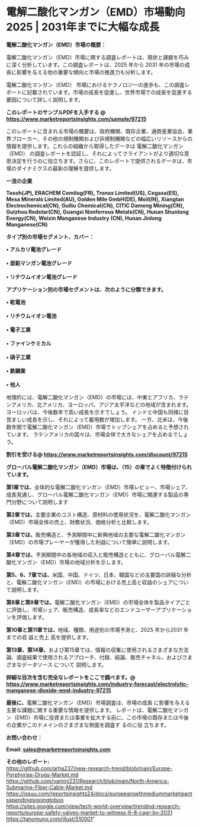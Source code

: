 # 電解二酸化マンガン（EMD）市場動向2025 | 2031年までに大幅な成長

<strong><b>電解二酸化マンガン（EMD）市場の概要：</b></strong>

電解二酸化マンガン（EMD）市場に関する調査レポートは、現状と課題を巧みに深く分析しています。この調査レポートは、2025 年から 2031 年の市場の成長に影響を与える他の重要な傾向と市場の推進力も分析します。

電解二酸化マンガン（EMD） 市場におけるテクノロジーの進歩も、この調査レポートに記載されています。市場の成長を促進し、世界市場での成長を促進する要因について詳しく説明します。

<strong>このレポートのサンプルPDFを入手する @ <a href=https://www.marketreportsinsights.com/sample/97215>https://www.marketreportsinsights.com/sample/97215</a></strong>

このレポートに含まれる市場の概要は、政府機関、既存企業、通商産業協会、業界ブローカー、その他の規制機関および非規制機関などの幅広いリソースからの情報を提供します。これらの組織から取得したデータは 電解二酸化マンガン（EMD） の調査レポートを認証し、それによってクライアントがより適切な意思決定を行うのに役立ちます。さらに、このレポートで提供されるデータは、市場のダイナミクスの最新の理解を提供します。

<strong>一流の企業</strong>

<strong><b>Tosoh(JP), ERACHEM Comilog(FR), Tronox Limited(US), Cegasa(ES), Mesa Minerals Limited(AU), Golden Mile GmbH(DE), Moil(IN), Xiangtan Electrochemical(CN), Guiliu Chemical(CN), CITIC Dameng Mining(CN), Guizhou Redstar(CN), Guangxi Nonferrous Metals(CN), Hunan Shunlong Energy(CN), Weixin Manganese Industry (CN), Hunan Jinlong Manganese(CN)</b></strong>

<strong><b>タイプ別の市場セグメント、カバー：</b></strong>

<strong>• アルカリ電池グレード<br><br>• 亜鉛マンガン電池グレード<br><br>• リチウムイオン電池グレード</strong>

<strong><b>アプリケーション別の市場セグメントは、次のように分類できます。</b></strong>

<strong>• 乾電池<br><br>• リチウムイオン電池<br><br>• 電子工業<br><br>• ファインケミカル<br><br>• 硝子工業<br><br>• 鉄鋼業<br><br>• 他人</strong>

 地理的には、電解二酸化マンガン（EMD）の市場には、中東とアフリカ、ラテンアメリカ、北アメリカ、ヨーロッパ、アジア太平洋などの地域が含まれます。 ヨーロッパは、今後数年で高い成長を示すでしょう。 インドと中国も同様に目覚ましい成長を示し、それによって雇用数が増加します。 一方、北米は、今後数年間で電解二酸化マンガン（EMD）市場でトップシェアを占めると予想されています。 ラテンアメリカの国々は、市場全体で大きなシェアを占めるでしょう。

<strong>割引を受ける@ <a href=https://www.marketreportsinsights.com/discount/97215>https://www.marketreportsinsights.com/discount/97215</a></strong>

<strong><b>グローバル電解二酸化マンガン（EMD）市場は、（15）の章でよく特徴付けられています。</b></strong>

<strong><b>第</b></strong><strong><b>1章では、</b></strong>全体的な電解二酸化マンガン（EMD）市場レビュー、市場シェア、成長見通し、グローバル電解二酸化マンガン（EMD）市場に関連する製品の専門分野について説明します

<strong><b>第2章では、</b></strong>主要企業のコスト構造、原材料の使用状況を、電解二酸化マンガン（EMD）市場全体の売上、財務状況、価格分析と比較します。

<strong><b>第3章では、</b></strong>販売構造と、予測期間中に新興地域の主要な電解二酸化マンガン（EMD）の市場プレーヤーが獲得した利益について簡単に説明します。

<strong><b>第4章では、</b></strong>予測期間中の各地域の収入と販売構造とともに、グローバル電解二酸化マンガン（EMD）市場の地域分析を示します。

<strong><b>第5、6、7章では、</b></strong>米国、中国、ドイツ、日本、韓国などの主要国の詳細な分析と、電解二酸化マンガン（EMD）の市場における売上高と収益のシェアについて説明します。

<strong><b>第8章と第9章では、</b></strong>電解二酸化マンガン（EMD）の市場全体を製品タイプごとに評価し、市場シェア、販売構造、成長率などのエンドユーザーアプリケーションを評価します。

<strong><b>第10章と第11章では、</b></strong>地域、種類、用途別の市場予測と、2025 年から2031 年までの収 益と売上 高を提供します。

<strong><b>第13章、第14章、</b></strong>および第15章では、情報の収集に使用されるさまざまな方法論、調査結果で使用されるアプローチ、付録、結論、販売チャネル、およびさまざまなデータソース について 説明します。

<strong>詳細な目次を含む完全なレポートをここで調べます。@ <a href=https://www.marketreportsinsights.com/industry-forecast/electrolytic-manganese-dioxide-emd-industry-97215>https://www.marketreportsinsights.com/industry-forecast/electrolytic-manganese-dioxide-emd-industry-97215</a></strong>

<strong><b>最後に、</b></strong>電解二酸化マンガン（EMD）市場調査は、市場の成長 に影響を</a>与える主要な課題に関する重要な情報を提供します。 レポートは、電解二酸化マンガン（EMD）市場に投資または事業を拡大する前に、この市場の既存または今後の企業がこのドメインのさまざまな側面を調査す るのに役 立ちます。

<strong><b>お問い合わせ：</b></strong>

<strong>Email: </strong><a href=mailto:sales@marketreportsinsights.com><strong>sales@marketreportsinsights.com</strong></a>

<strong>その他のレポート:</strong>
<br>
<a href=https://github.com/arha237/new-research-trend/blob/main/Europe-Porphyrias-Drugs-Market.md>https://github.com/arha237/new-research-trend/blob/main/Europe-Porphyrias-Drugs-Market.md</a>
<br>
<a href=https://github.com/yamini231/Research/blob/main/North-America-Submarine-Fiber-Cable-Market.md>https://github.com/yamini231/Research/blob/main/North-America-Submarine-Fiber-Cable-Market.md</a>
<br>
<a href=https://issuu.com/reportsinsights24/docs/europegrowthmediummarketgiantsspendingisgoingtoboo>https://issuu.com/reportsinsights24/docs/europegrowthmediummarketgiantsspendingisgoingtoboo</a>
<br>
<a href=https://sites.google.com/view/tech-world-overview/trendind-research-reports/europe-safety-valves-market-to-witness-6-8-cagr-by-2031>https://sites.google.com/view/tech-world-overview/trendind-research-reports/europe-safety-valves-market-to-witness-6-8-cagr-by-2031</a>
<br>
<a href=https://tanomuno.com/illust/510001>https://tanomuno.com/illust/510001</a>"
